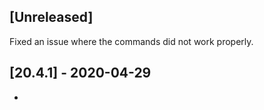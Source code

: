 ## [Unreleased]
Fixed an issue where the commands did not work properly.

## [20.4.1] - 2020-04-29
-
